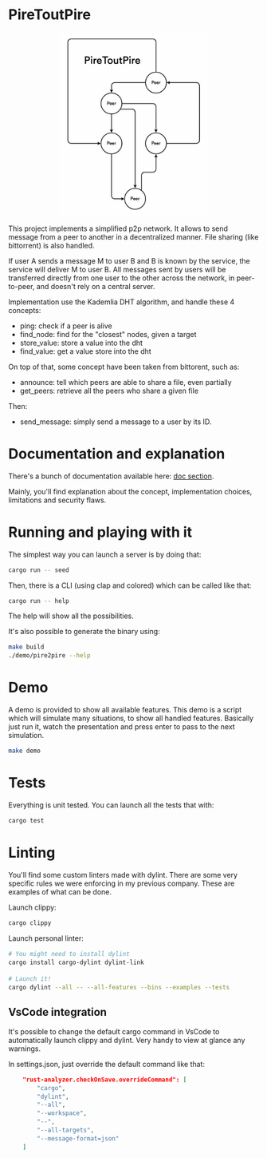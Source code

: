 # PireToutPire

<p align="center">
    <img src="doc/pire_to_pire.png" width="300">
</p>

This project implements a simplified p2p network. It allows to send message from
a peer to another in a decentralized manner. File sharing (like bittorrent) is
also handled.

If user A sends a message M to user B and B is known by the service, the service
will deliver M to user B. All messages sent by users will be transferred
directly from one user to the other across the network, in peer-to-peer, and
doesn't rely on a central server.

Implementation use the Kademlia DHT algorithm, and handle these 4 concepts:
  * ping: check if a peer is alive
  * find_node: find for the "closest" nodes, given a target
  * store_value: store a value into the dht
  * find_value: get a value store into the dht

On top of that, some concept have been taken from bittorent, such as:
  * announce: tell which peers are able to share a file, even partially
  * get_peers: retrieve all the peers who share a given file

Then:
  * send_message: simply send a message to a user by its ID.

# Documentation and explanation

There's a bunch of documentation available here: [doc section](doc/README.md).

Mainly, you'll find explanation about the concept, implementation choices,
limitations and security flaws.

# Running and playing with it

The simplest way you can launch a server is by doing that:
```sh
cargo run -- seed
```

Then, there is a CLI (using clap and colored) which can be called like that:
```sh
cargo run -- help
```
The help will show all the possibilities.

It's also possible to generate the binary using:
```sh
make build
./demo/pire2pire --help
```

# Demo

A demo is provided to show all available features. This demo is a script which
will simulate many situations, to show all handled features. Basically just run
it, watch the presentation and press enter to pass to the next simulation.

```sh
make demo
```

# Tests

Everything is unit tested. You can launch all the tests that with:
```sh
cargo test
```

# Linting

You'll find some custom linters made with dylint. There are some very specific
rules we were enforcing in my previous company. These are examples of what can
be done.

Launch clippy:
```sh
cargo clippy
```

Launch personal linter:
```sh
# You might need to install dylint
cargo install cargo-dylint dylint-link

# Launch it!
cargo dylint --all -- --all-features --bins --examples --tests
```

## VsCode integration

It's possible to change the default cargo command in VsCode to automatically
launch clippy and dylint. Very handy to view at glance any warnings.

In settings.json, just override the default command like that:
```json
    "rust-analyzer.checkOnSave.overrideCommand": [
        "cargo",
        "dylint",
        "--all",
        "--workspace",
        "--",
        "--all-targets",
        "--message-format=json"
    ]
```
